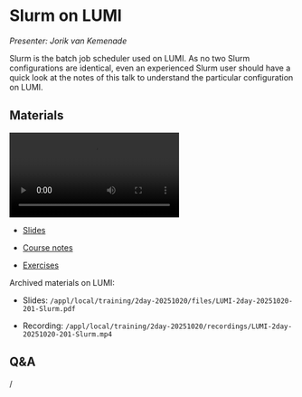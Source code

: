 # Slurm on LUMI

*Presenter: Jorik van Kemenade*

Slurm is the batch job scheduler used on LUMI. As no two Slurm configurations are
identical, even an experienced Slurm user should have a quick look at the notes of this
talk to understand the particular configuration on LUMI.


## Materials

<!--
Materials will be made available after the lecture
-->

<video src="https://462000265.lumidata.eu/2day-20251020/recordings/LUMI-2day-20251020-201-Slurm.mp4" controls="controls"></video>

<!--
-   A video recording will follow.
-->

-   [Slides](https://462000265.lumidata.eu/2day-20251020/files/LUMI-2day-20251020-201-Slurm.pdf)

-   [Course notes](201-Slurm.md)

-   [Exercises](E201-Slurm.md)

Archived materials on LUMI:

-   Slides: `/appl/local/training/2day-20251020/files/LUMI-2day-20251020-201-Slurm.pdf`

-   Recording: `/appl/local/training/2day-20251020/recordings/LUMI-2day-20251020-201-Slurm.mp4`


## Q&A

/

